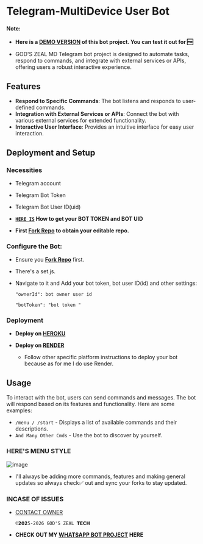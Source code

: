 # Telegram-MultiDevice User Bot 


   #### Note:

- **Here is a [DEMO VERSION](https://t.me/GodsZealBot) of this bot project. You can test it out for 🆓**

- GOD'S ZEAL MD Telegram bot project is designed to automate tasks, respond to commands, and integrate with external services or APIs, offering users a robust interactive experience.

## Features

- **Respond to Specific Commands**: The bot listens and responds to user-defined commands.
- **Integration with External Services or APIs**: Connect the bot with various external services for extended functionality.
- **Interactive User Interface**: Provides an intuitive interface for easy user interaction.

## Deployment and Setup

### Necessities

- Telegram account
- Telegram Bot Token
- Telegram Bot User ID(uid)
- **[`HERE IS`](https://github.com/AiOfLautech/Gods-Zeal/blob/main/zeal/bot-token-and-uid.md) How to get your BOT TOKEN and BOT UID**

- **First [Fork Repo](https://github.com/AiOfLautech/Gods-Zeal/fork) to obtain your editable repo.**

### Configure the Bot:
   - Ensure you **[Fork Repo](https://github.com/AiOfLautech/Gods-Zeal/fork)** first.

   - There's a set.js.
   - Navigate to it and Add your bot token, bot user ID(id) and other settings:
     ```
     "ownerId": bot owner user id
     ```
     ```
     "botToken": "bot token "
     ```

### Deployment

- **Deploy on [HEROKU](https://github.com/AiOfLautech/Gods-Zeal/blob/main/zeal/heroku.md)**

- **Deploy on [RENDER](https://dashboard.render.com/new)**
  
  - Follow other specific platform instructions to deploy your bot because as for me I do use Render.

## Usage

To interact with the bot, users can send commands and messages. The bot will respond based on its features and functionality. Here are some examples:

- `/menu / /start` - Displays a list of available commands and their descriptions.
- `And Many Other Cmds` - Use the bot to discover by yourself.

### HERE'S MENU STYLE ###
![image](https://github.com/user-attachments/assets/582f22e9-c756-4c41-9de8-aab89f7e92ae)



- I'll always be adding more commands, features and making general updates so always check✅ out and sync your forks to stay updated.

### INCASE OF ISSUES ###
 - [CONTACT OWNER](t.me/AiOfLautech)

       ©𝟮𝟬𝟮5-2026 GOD'S ZEAL 𝗧𝗘𝗖𝗛

- **CHECK OUT MY [WHATSAPP BOT PROJECT](https://github.com/AiOfLautech/Queen-AI) HERE**

